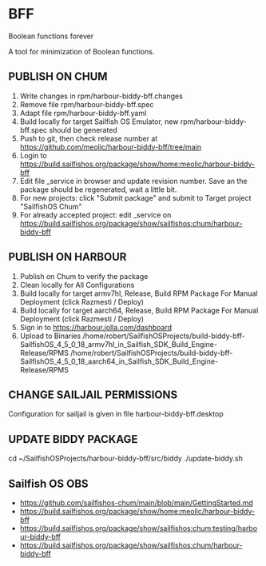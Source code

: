 # BFF

Boolean functions forever

A tool for minimization of Boolean functions.

## PUBLISH ON CHUM

1. Write changes in rpm/harbour-biddy-bff.changes
2. Remove file rpm/harbour-biddy-bff.spec
3. Adapt file rpm/harbour-biddy-bff.yaml
4. Build locally for target Sailfish OS Emulator, new rpm/harbour-biddy-bff.spec should be generated
5. Push to git, then check release number at https://github.com/meolic/harbour-biddy-bff/tree/main
6. Login to https://build.sailfishos.org/package/show/home:meolic/harbour-biddy-bff
7. Edit file _service in browser and update revision number. Save an the package should be regenerated, wait a little bit.
8. For new projects: click "Submit package" and submit to Target project "SailfishOS Chum"
9. For already accepted project: edit _service on https://build.sailfishos.org/package/show/sailfishos:chum/harbour-biddy-bff

## PUBLISH ON HARBOUR

 1. Publish on Chum to verify the package
 2. Clean locally for All Configurations
 3. Build locally for target armv7hl, Release, Build RPM Package For Manual Deployment (click Razmesti / Deploy)
 4. Build locally for target aarch64, Release, Build RPM Package For Manual Deployment (click Razmesti / Deploy)
 5. Sign in to https://harbour.jolla.com/dashboard
 6. Upload to Binaries
    /home/robert/SailfishOSProjects/build-biddy-bff-SailfishOS_4_5_0_18_armv7hl_in_Sailfish_SDK_Build_Engine-Release/RPMS
    /home/robert/SailfishOSProjects/build-biddy-bff-SailfishOS_4_5_0_18_aarch64_in_Sailfish_SDK_Build_Engine-Release/RPMS

## CHANGE SAILJAIL PERMISSIONS

Configuration for sailjail is given in file harbour-biddy-bff.desktop


## UPDATE BIDDY PACKAGE

cd ~/SailfishOSProjects/harbour-biddy-bff/src/biddy
./update-biddy.sh

## Sailfish OS OBS

- https://github.com/sailfishos-chum/main/blob/main/GettingStarted.md
- https://build.sailfishos.org/package/show/home:meolic/harbour-biddy-bff
- https://build.sailfishos.org/package/show/sailfishos:chum:testing/harbour-biddy-bff
- https://build.sailfishos.org/package/show/sailfishos:chum/harbour-biddy-bff
